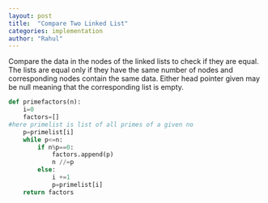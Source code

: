 ```yaml
---
layout: post
title:  "Compare Two Linked List"
categories: implementation
author: "Rahul"
---
```


Compare the data in the nodes of the linked lists to check if they are equal. 
The lists are equal only if they have the same number of nodes and corresponding nodes contain the same data. 
Either head pointer given may be null meaning that the corresponding list is empty.

```python
def primefactors(n):
    i=0
    factors=[]
#here primelist is list of all primes of a given no
    p=primelist[i]
    while p<=n:
        if n%p==0:
            factors.append(p)
            n //=p
        else:
            i +=1
            p=primelist[i]
    return factors
```
